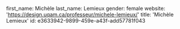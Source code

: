 first_name: Michèle
last_name: Lemieux
gender: female
website: 'https://design.uqam.ca/professeur/michele-lemieux/'
title: 'Michèle Lemieux'
id: e3633942-9899-459e-a43f-add57781f043
